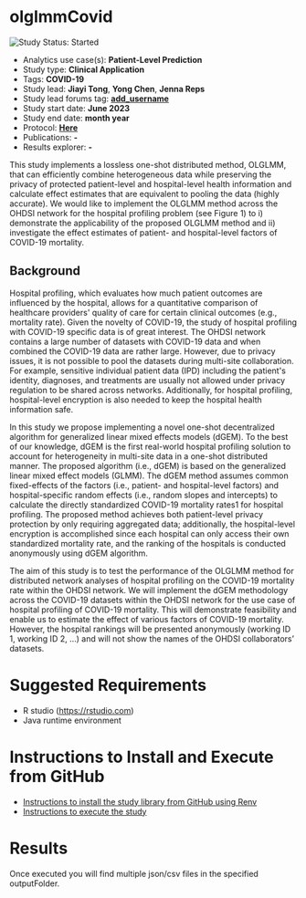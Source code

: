 olglmmCovid <add more>
=============

<img src="https://img.shields.io/badge/Study%20Status-Started-blue.svg" alt="Study Status: Started">

- Analytics use case(s): **Patient-Level Prediction**
- Study type: **Clinical Application**
- Tags: **COVID-19**
- Study lead: **Jiayi Tong**, **Yong Chen**, **Jenna Reps**
- Study lead forums tag: **[add_username](https://forums.ohdsi.org/u/add_username)**
- Study start date: **June 2023**
- Study end date: **month year**
- Protocol: **[Here](https://github.com/ohdsi-studies/OLGLMM-COVID/blob/master/extras/protocol.docx)**
- Publications: **-**
- Results explorer: **-**

This study implements a lossless one-shot distributed method, OLGLMM, that can efficiently combine heterogeneous data while preserving the privacy of protected patient-level and hospital-level health information and calculate effect estimates that are equivalent to pooling the data (highly accurate).  We would like to implement the OLGLMM method across the OHDSI network for the hospital profiling problem (see Figure 1) to i) demonstrate the applicability of the proposed OLGLMM method and ii) investigate the effect estimates of patient- and hospital-level factors of COVID-19 mortality. 

## Background
Hospital profiling, which evaluates how much patient outcomes are influenced by the hospital, allows for a quantitative comparison of healthcare providers' quality of care for certain clinical outcomes (e.g., mortality rate). Given the novelty of COVID-19, the study of hospital profiling with COVID-19 specific data is of great interest. The OHDSI network contains a large number of datasets with COVID-19 data and when combined the COVID-19 data are rather large. However, due to privacy issues, it is not possible to pool the datasets during multi-site collaboration. For example, sensitive individual patient data (IPD) including the patient's identity, diagnoses, and treatments are usually not allowed under privacy regulation to be shared across networks. Additionally, for hospital profiling, hospital-level encryption is also needed to keep the hospital health information safe.  

In this study we propose implementing a novel one-shot decentralized algorithm for generalized linear mixed effects models (dGEM). To the best of our knowledge, dGEM is the first real-world hospital profiling solution to account for heterogeneity in multi-site data in a one-shot distributed manner. The proposed algorithm (i.e., dGEM) is based on the generalized linear mixed effect models (GLMM). The dGEM method assumes common fixed-effects of the factors (i.e., patient- and hospital-level factors) and hospital-specific random effects (i.e., random slopes and intercepts) to calculate the directly standardized COVID-19 mortality rates1 for hospital profiling. The proposed method achieves both patient-level privacy protection by only requiring aggregated data; additionally, the hospital-level encryption is accomplished since each hospital can only access their own standardized mortality rate, and the ranking of the hospitals is conducted anonymously using dGEM algorithm.

The aim of this study is to test the performance of the OLGLMM method for distributed network analyses of hospital profiling on the COVID-19 mortality rate within the OHDSI network. We will implement the dGEM methodology across the COVID-19 datasets within the OHDSI network for the use case of hospital profiling of COVID-19 mortality. This will demonstrate feasibility and enable us to estimate the effect of various factors of COVID-19 mortality.  However, the hospital rankings will be presented anonymously (working ID 1, working ID 2, …) and will not show the names of the OHDSI collaborators’ datasets.


Suggested Requirements
===================
- R studio (https://rstudio.com)
- Java runtime environment

Instructions to Install and Execute from GitHub
========================================================

- [Instructions to install the study library from GitHub using Renv](STUDY-PACKAGE-SETUP.md)
- [Instructions to execute the study ](STUDY-PACKAGE-EXECUTE.md)

Results
========================================================
Once executed you will find multiple json/csv files in the specified outputFolder.
